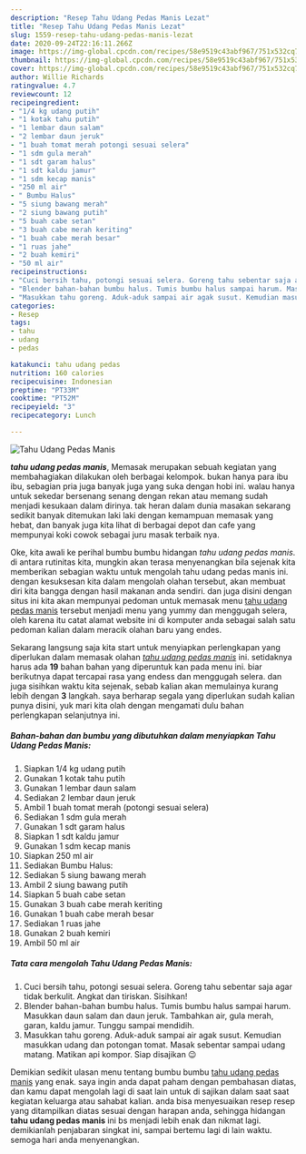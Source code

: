 ```yaml
---
description: "Resep Tahu Udang Pedas Manis Lezat"
title: "Resep Tahu Udang Pedas Manis Lezat"
slug: 1559-resep-tahu-udang-pedas-manis-lezat
date: 2020-09-24T22:16:11.266Z
image: https://img-global.cpcdn.com/recipes/58e9519c43abf967/751x532cq70/tahu-udang-pedas-manis-foto-resep-utama.jpg
thumbnail: https://img-global.cpcdn.com/recipes/58e9519c43abf967/751x532cq70/tahu-udang-pedas-manis-foto-resep-utama.jpg
cover: https://img-global.cpcdn.com/recipes/58e9519c43abf967/751x532cq70/tahu-udang-pedas-manis-foto-resep-utama.jpg
author: Willie Richards
ratingvalue: 4.7
reviewcount: 12
recipeingredient:
- "1/4 kg udang putih"
- "1 kotak tahu putih"
- "1 lembar daun salam"
- "2 lembar daun jeruk"
- "1 buah tomat merah potongi sesuai selera"
- "1 sdm gula merah"
- "1 sdt garam halus"
- "1 sdt kaldu jamur"
- "1 sdm kecap manis"
- "250 ml air"
- " Bumbu Halus"
- "5 siung bawang merah"
- "2 siung bawang putih"
- "5 buah cabe setan"
- "3 buah cabe merah keriting"
- "1 buah cabe merah besar"
- "1 ruas jahe"
- "2 buah kemiri"
- "50 ml air"
recipeinstructions:
- "Cuci bersih tahu, potongi sesuai selera. Goreng tahu sebentar saja agar tidak berkulit. Angkat dan tiriskan. Sisihkan!"
- "Blender bahan-bahan bumbu halus. Tumis bumbu halus sampai harum. Masukkan daun salam dan daun jeruk. Tambahkan air, gula merah, garan, kaldu jamur. Tunggu sampai mendidih."
- "Masukkan tahu goreng. Aduk-aduk sampai air agak susut. Kemudian masukkan udang dan potongan tomat. Masak sebentar sampai udang matang. Matikan api kompor. Siap disajikan 😉"
categories:
- Resep
tags:
- tahu
- udang
- pedas

katakunci: tahu udang pedas 
nutrition: 160 calories
recipecuisine: Indonesian
preptime: "PT33M"
cooktime: "PT52M"
recipeyield: "3"
recipecategory: Lunch

---
```



![Tahu Udang Pedas Manis](https://img-global.cpcdn.com/recipes/58e9519c43abf967/751x532cq70/tahu-udang-pedas-manis-foto-resep-utama.jpg)

<b><i>tahu udang pedas manis</i></b>, Memasak merupakan sebuah kegiatan yang membahagiakan dilakukan oleh berbagai kelompok. bukan hanya para ibu ibu, sebagian pria juga banyak juga yang suka dengan hobi ini. walau hanya untuk sekedar bersenang senang dengan rekan atau memang sudah menjadi kesukaan dalam dirinya. tak heran dalam dunia masakan sekarang sedikit banyak ditemukan laki laki dengan kemampuan memasak yang hebat, dan banyak juga kita lihat di berbagai depot dan cafe yang mempunyai koki cowok sebagai juru masak terbaik nya.

Oke, kita awali ke perihal bumbu bumbu hidangan <i>tahu udang pedas manis</i>. di antara rutinitas kita, mungkin akan terasa menyenangkan bila sejenak kita memberikan sebagian waktu untuk mengolah tahu udang pedas manis ini. dengan kesuksesan kita dalam mengolah olahan tersebut, akan membuat diri kita bangga dengan hasil makanan anda sendiri. dan juga disini dengan situs ini kita akan mempunyai pedoman untuk memasak menu <u>tahu udang pedas manis</u> tersebut menjadi menu yang yummy dan menggugah selera, oleh karena itu catat alamat website ini di komputer anda sebagai salah satu pedoman kalian dalam meracik olahan baru yang endes.




Sekarang langsung saja kita start untuk menyiapkan perlengkapan yang diperlukan dalam memasak olahan <u><i>tahu udang pedas manis</i></u> ini. setidaknya harus ada <b>19</b> bahan bahan yang diperuntuk kan pada menu ini. biar berikutnya dapat tercapai rasa yang endess dan menggugah selera. dan juga sisihkan waktu kita sejenak, sebab kalian akan memulainya kurang lebih dengan <b>3</b> langkah. saya berharap segala yang diperlukan sudah kalian punya disini, yuk mari kita olah dengan mengamati dulu bahan perlengkapan selanjutnya ini.

<!--inarticleads1-->

##### Bahan-bahan dan bumbu yang dibutuhkan dalam menyiapkan Tahu Udang Pedas Manis:

1. Siapkan 1/4 kg udang putih
1. Gunakan 1 kotak tahu putih
1. Gunakan 1 lembar daun salam
1. Sediakan 2 lembar daun jeruk
1. Ambil 1 buah tomat merah (potongi sesuai selera)
1. Sediakan 1 sdm gula merah
1. Gunakan 1 sdt garam halus
1. Siapkan 1 sdt kaldu jamur
1. Gunakan 1 sdm kecap manis
1. Siapkan 250 ml air
1. Sediakan  Bumbu Halus:
1. Sediakan 5 siung bawang merah
1. Ambil 2 siung bawang putih
1. Siapkan 5 buah cabe setan
1. Gunakan 3 buah cabe merah keriting
1. Gunakan 1 buah cabe merah besar
1. Sediakan 1 ruas jahe
1. Gunakan 2 buah kemiri
1. Ambil 50 ml air




<!--inarticleads2-->

##### Tata cara mengolah Tahu Udang Pedas Manis:

1. Cuci bersih tahu, potongi sesuai selera. Goreng tahu sebentar saja agar tidak berkulit. Angkat dan tiriskan. Sisihkan!
1. Blender bahan-bahan bumbu halus. Tumis bumbu halus sampai harum. Masukkan daun salam dan daun jeruk. Tambahkan air, gula merah, garan, kaldu jamur. Tunggu sampai mendidih.
1. Masukkan tahu goreng. Aduk-aduk sampai air agak susut. Kemudian masukkan udang dan potongan tomat. Masak sebentar sampai udang matang. Matikan api kompor. Siap disajikan 😉




Demikian sedikit ulasan menu tentang bumbu bumbu <u>tahu udang pedas manis</u> yang enak. saya ingin anda dapat paham dengan pembahasan diatas, dan kamu dapat mengolah lagi di saat lain untuk di sajikan dalam saat saat kegiatan keluarga atau sahabat kalian. anda bisa menyesuaikan resep resep yang ditampilkan diatas sesuai dengan harapan anda, sehingga hidangan <b>tahu udang pedas manis</b> ini bs menjadi lebih enak dan nikmat lagi. demikianlah penjabaran singkat ini, sampai bertemu lagi di lain waktu. semoga hari anda menyenangkan.
